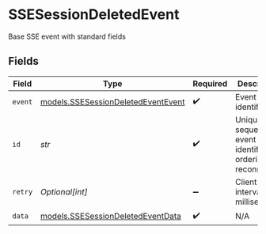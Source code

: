 # SSESessionDeletedEvent

Base SSE event with standard fields


## Fields

| Field                                                                          | Type                                                                           | Required                                                                       | Description                                                                    | Example                                                                        |
| ------------------------------------------------------------------------------ | ------------------------------------------------------------------------------ | ------------------------------------------------------------------------------ | ------------------------------------------------------------------------------ | ------------------------------------------------------------------------------ |
| `event`                                                                        | [models.SSESessionDeletedEventEvent](../models/ssesessiondeletedeventevent.md) | :heavy_check_mark:                                                             | Event type identifier                                                          |                                                                                |
| `id`                                                                           | *str*                                                                          | :heavy_check_mark:                                                             | Unique sequential event identifier for ordering and reconnection               | 1234567890                                                                     |
| `retry`                                                                        | *Optional[int]*                                                                | :heavy_minus_sign:                                                             | Client retry interval in milliseconds                                          | 30000                                                                          |
| `data`                                                                         | [models.SSESessionDeletedEventData](../models/ssesessiondeletedeventdata.md)   | :heavy_check_mark:                                                             | N/A                                                                            |                                                                                |